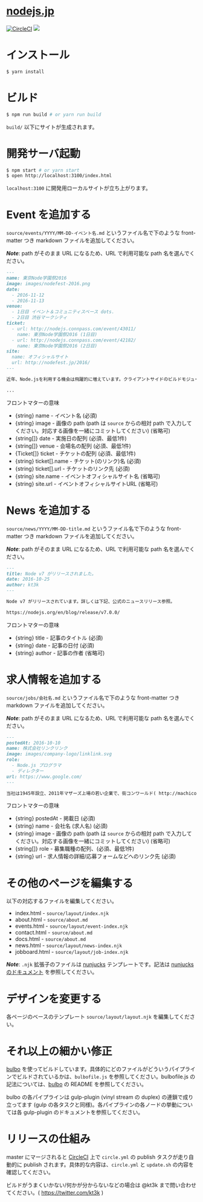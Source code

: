 # [nodejs.jp][homepage]

[![CircleCI](https://circleci.com/gh/nodejsjp/nodejsjp.github.com.svg?style=svg)](https://circleci.com/gh/nodejsjp/nodejsjp.github.com)
[![](https://img.shields.io/badge/SLACK-JOIN_CHAT_%E2%86%92-551a8b.svg?style=flat-square)](https://join.slack.com/t/jsconfjp/shared_invite/zt-1j7fqgvbq-Qa334TtwwKWC1eJBrgJ3yQ)

# インストール
```sh
$ yarn install
```

# ビルド
```sh
$ npm run build # or yarn run build
```

`build/` 以下にサイトが生成されます。

# 開発サーバ起動
```sh
$ npm start # or yarn start
$ open http://localhost:3100/index.html
```

`localhost:3100` に開発用ローカルサイトが立ち上がります。

# Event を追加する

`source/events/YYYY/MM-DD-イベント名.md` というファイル名で下のような front-matter つき markdown ファイルを追加してください。

***Note***: path がそのまま URL になるため、URL で利用可能な path 名を選んでください。

```md
---
name: 東京Node学園祭2016
image: images/nodefest-2016.png
date:
  - 2016-11-12
  - 2016-11-13
venue:
  - 1日目 イベント＆コミュニティスペース dots.
  - 2日目 渋谷マークシティ
ticket:
  - url: http://nodejs.connpass.com/event/43011/
    name: 東京Node学園祭2016 (1日目)
  - url: http://nodejs.connpass.com/event/42182/
    name: 東京Node学園祭2016 (2日目)
site:
  name: オフィシャルサイト
  url: http://nodefest.jp/2016/
---

近年、Node.jsを利用する機会は飛躍的に増えています。クライアントサイドのビルドモジュールやAWS Lambda, WebSocket を使ったリアルタイムウェブアプリケーション、軽量エンジンであることを活かしたIoTでの利用、デスクトップアプリ等、適用範囲が増えています。また昨今のECMAScript 2016が仕様化されたこと、Node.jsとio.jsの分裂と統合等のドラマを経てより一層の注目が期待されます。

...
```

フロントマターの意味

- {string} name - イベント名 (必須)
- {string} image - 画像の path (path は `source` からの相対 path で入力してください。対応する画像を一緒にコミットしてください) (省略可)
- {string[]} date - 実施日の配列 (必須、最低1件)
- {string[]} venue - 会場名の配列 (必須、最低1件)
- {Ticket[]} ticket - チケットの配列 (必須、最低1件)
- {string} ticket[].name - チケット(のリンク)名 (必須)
- {string} ticket[].url - チケットのリンク先 (必須)
- {string} site.name - イベントオフィシャルサイト名 (省略可)
- {string} site.url - イベントオフィシャルサイトURL (省略可)

# News を追加する

`source/news/YYYY/MM-DD-title.md` というファイル名で下のような front-matter つき markdown ファイルを追加してください。

***Note***: path がそのまま URL になるため、URL で利用可能な path 名を選んでください。

```md
---
title: Node v7 がリリースされました。
date: 2016-10-25
author: kt3k
---

Node v7 がリリースされています。詳しくは下記、公式のニュースリリース参照。

https://nodejs.org/en/blog/release/v7.0.0/
```

フロントマターの意味

- {string} title - 記事のタイトル (必須)
- {string} date - 記事の日付 (必須)
- {string} author - 記事の作者 (省略可)

# 求人情報を追加する

`source/jobs/会社名.md` というファイル名で下のような front-matter つき markdown ファイルを追加してください。

***Note***: path がそのまま URL になるため、URL で利用可能な path 名を選んでください。

```md
---
postedAt: 2016-10-10
name: 株式会社リンクリンク
image: images/company-logo/linklink.svg
role:
  - Node.js プログラマ
  - ディレクター
url: https://www.google.com/
---

当社は1945年設立、2011年マザーズ上場の若い企業で、街コンワールド( http://machicon-world.com/ )という街コンポータルサイトを運営しています。
```

フロントマターの意味

- {string} postedAt - 掲載日 (必須)
- {string} name - 会社名 (求人名) (必須)
- {string} image - 画像の path (path は `source` からの相対 path で入力してください。対応する画像を一緒にコミットしてください) (省略可)
- {string[]} role - 募集職種の配列、(必須、最低1件)
- {string} url - 求人情報の詳細/応募フォームなどへのリンク先 (必須)

# その他のページを編集する

以下の対応するファイルを編集してください。

- index.html - `source/layout/index.njk`
- about.html - `source/about.md`
- events.html - `source/layout/event-index.njk`
- contact.html - `source/about.md`
- docs.html - `source/about.md`
- news.html - `source/layout/news-index.njk`
- jobboard.html - `source/layout/job-index.njk`

***Note***: `.njk` 拡張子のファイルは [nunjucks][nunjucks] テンプレートです。記法は [nunjucks のドキュメント][nunjucks-tmpl-doc] を参照してください。

# デザインを変更する

各ページのベースのテンプレート `source/layout/layout.njk` を編集してください。

# それ以上の細かい修正

[bulbo][bulbo] を使ってビルドしています。具体的にどのファイルがどういうパイプラインでビルドされているかは、`bulbofile.js` を参照してください。bulbofile.js の記法については、[bulbo][bulbo] の README を参照してください。

bulbo の各パイプラインは gulp-plugin (vinyl stream の duplex) の連鎖で成り立ってます (gulp の各タスクと同様)。各パイプラインの各ノードの挙動については各 gulp-plugin のドキュメントを参照してください。

# リリースの仕組み

master にマージされると [CircleCI][CircleCI] 上で `circle.yml` の publish タスクが走り自動的に publish されます。具体的な内容は、`circle.yml` と `update.sh` の内容を確認してください。

ビルドがうまくいかない/何かが分からないなどの場合は @kt3k まで問い合わせてください。( https://twitter.com/kt3k )

[homepage]: http://nodejs.jp
[bulbo]: https://github.com/kt3k/bulbo
[nunjucks]: http://mozilla.github.io/nunjucks/
[nunjucks-tmpl-doc]: https://mozilla.github.io/nunjucks/templating.html
[CircleCI]: https://circleci.com/
